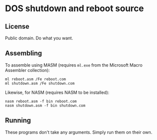 # DOS shutdown and reboot source
## License
Public domain. Do what you want.
## Assembling
To assemble using MASM (requires `ml.exe` from the Microsoft Macro Assembler collection):
```
ml reboot.asm /Fe reboot.com
ml shutdown.asm /Fe shutdown.com
```
Likewise, for NASM (requires NASM to be installed):
```
nasm reboot.asm -f bin reboot.com
nasm shutdown.asm -f bin shutdown.com
```
## Running
These programs don't take any arguments. Simply run them on their own.

